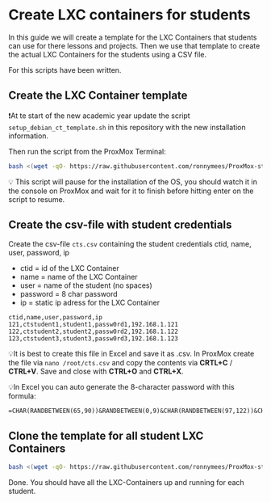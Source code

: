 # Create LXC containers for students

In this guide we will create a template for the LXC Containers that students can use for there lessons and projects. Then we use that template to create the actual LXC Containers for the students using a CSV file. 

For this scripts have been written. 

## Create the LXC Container template

❗At te start of the new academic year update the script `setup_debian_ct_template.sh` in this repository with the new installation information.

Then run the script from the ProxMox Terminal:

<!-- TODO: Test for private repo -->
<!-- 
use this commandline : 
bash <(wget -qO- --header 'Authorization: token PERSONAL_ACCESS_TOKEN_HERE' https://raw.githubusercontent.com/ronnymees/ProxMox-student-vms/refs/heads/master/scripts/setup_debian_ct_template.sh)
The token you can get from the GitHub Repo
-->

```bash
bash <(wget -qO- https://raw.githubusercontent.com/ronnymees/ProxMox-student-vms/refs/heads/master/scripts/setup_debian_ct_template.sh)
```
💡 This script will pause for the installation of the OS, you should watch it in the console on ProxMox and wait for it to finish before hitting enter on the script to resume.

## Create the csv-file with student credentials

Create the csv-file `cts.csv` containing the student credentials ctid, name, user, password, ip 

* ctid = id of the LXC Container
* name = name of the LXC Container
* user = name of the student (no spaces)
* password = 8 char password
* ip = static ip adress for the LXC Container

```csv
ctid,name,user,password,ip
121,ctstudent1,student1,passw0rd1,192.168.1.121
122,ctstudent2,student2,passw0rd2,192.168.1.122
123,ctstudent3,student3,passw0rd3,192.168.1.123
```

💡It is best to create this file in Excel and save it as .csv. In ProxMox create the file via `nano /root/cts.csv` and copy the contents via **CRTL+C** / **CTRL+V**. Save and close with **CTRL+O** and **CTRL+X**.

💡In Excel you can auto generate the 8-character password with this formula:

```excel
=CHAR(RANDBETWEEN(65,90))&RANDBETWEEN(0,9)&CHAR(RANDBETWEEN(97,122))&CHAR(RANDBETWEEN(97,122))&CHAR(RANDBETWEEN(65,90))&RANDBETWEEN(0,9)&CHAR(RANDBETWEEN(65,90))&RANDBETWEEN(0,9)
```

## Clone the template for all student LXC Containers

```bash
bash <(wget -qO- https://raw.githubusercontent.com/ronnymees/ProxMox-student-vms/refs/heads/master/scripts/deploy_cts.sh)
```

Done. You should have all the LXC-Containers up and running for each student.